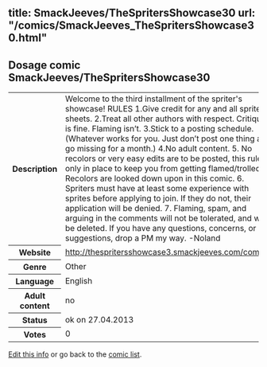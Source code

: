 title: SmackJeeves/TheSpritersShowcase30
url: "/comics/SmackJeeves_TheSpritersShowcase30.html"
---
Dosage comic SmackJeeves/TheSpritersShowcase30
-----------------------------------------

<p id="msg"></p>
<script type="text/javascript">
if (window.location.search === '?edit_info_mail=sent_ok') {
  var elem = document.getElementById("msg");
  elem.innerHTML = 'Edited information sucessfully sent.';
  elem.className = 'ok';
}
</script>
<table class="comicinfo">
<tr>
<th>Description</th><td>Welcome to the third installment of the spriter's showcase! RULES 1.Give credit for any and all sprite sheets. 2.Treat all other authors with respect. Critique is fine. Flaming isn’t. 3.Stick to a posting schedule. (Whatever works for you. Just don’t post one thing and go missing for a month.) 4.No adult content. 5. No recolors or very easy edits are to be posted, this rule is only in place to keep you from getting flamed/trolled. Recolors are looked down upon in this comic. 6. Spriters must have at least some experience with sprites before applying to join. If they do not, their application will be denied. 7. Flaming, spam, and arguing in the comments will not be tolerated, and will be deleted. If you have any questions, concerns, or suggestions, drop a PM my way. -Noland</td>
</tr>
<tr>
<th>Website</th><td><a href="http://thespritersshowcase3.smackjeeves.com/comics/">http://thespritersshowcase3.smackjeeves.com/comics/</a></td>
</tr>
<tr>
<th>Genre</th><td>Other</td>
</tr>
<tr>
<th>Language</th><td>English</td>
</tr>
<tr>
<th>Adult content</th><td>no</td>
</tr>
<tr>
<th>Status</th><td>ok on 27.04.2013</td>
</tr>
<tr>
<th>Votes</th><td>0</td>
</tr>
</table>

[Edit this info](SmackJeeves_TheSpritersShowcase30_edit.html) or go back to the [comic list](../comic-index.html).
